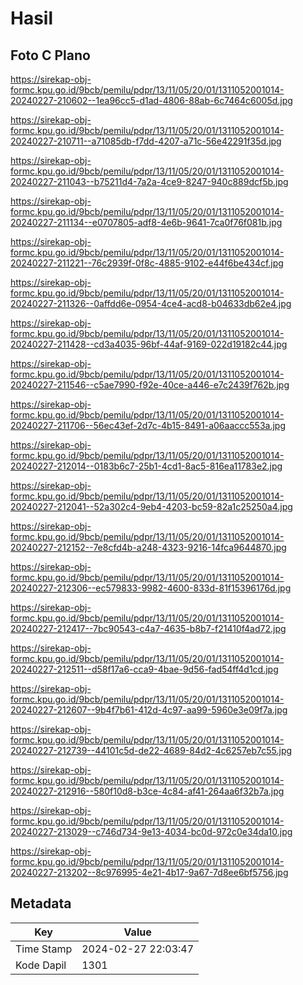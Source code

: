 # Hasil

## Foto C Plano

https://sirekap-obj-formc.kpu.go.id/9bcb/pemilu/pdpr/13/11/05/20/01/1311052001014-20240227-210602--1ea96cc5-d1ad-4806-88ab-6c7464c6005d.jpg

https://sirekap-obj-formc.kpu.go.id/9bcb/pemilu/pdpr/13/11/05/20/01/1311052001014-20240227-210711--a71085db-f7dd-4207-a71c-56e42291f35d.jpg

https://sirekap-obj-formc.kpu.go.id/9bcb/pemilu/pdpr/13/11/05/20/01/1311052001014-20240227-211043--b75211d4-7a2a-4ce9-8247-940c889dcf5b.jpg

https://sirekap-obj-formc.kpu.go.id/9bcb/pemilu/pdpr/13/11/05/20/01/1311052001014-20240227-211134--e0707805-adf8-4e6b-9641-7ca0f76f081b.jpg

https://sirekap-obj-formc.kpu.go.id/9bcb/pemilu/pdpr/13/11/05/20/01/1311052001014-20240227-211221--76c2939f-0f8c-4885-9102-e44f6be434cf.jpg

https://sirekap-obj-formc.kpu.go.id/9bcb/pemilu/pdpr/13/11/05/20/01/1311052001014-20240227-211326--0affdd6e-0954-4ce4-acd8-b04633db62e4.jpg

https://sirekap-obj-formc.kpu.go.id/9bcb/pemilu/pdpr/13/11/05/20/01/1311052001014-20240227-211428--cd3a4035-96bf-44af-9169-022d19182c44.jpg

https://sirekap-obj-formc.kpu.go.id/9bcb/pemilu/pdpr/13/11/05/20/01/1311052001014-20240227-211546--c5ae7990-f92e-40ce-a446-e7c2439f762b.jpg

https://sirekap-obj-formc.kpu.go.id/9bcb/pemilu/pdpr/13/11/05/20/01/1311052001014-20240227-211706--56ec43ef-2d7c-4b15-8491-a06aaccc553a.jpg

https://sirekap-obj-formc.kpu.go.id/9bcb/pemilu/pdpr/13/11/05/20/01/1311052001014-20240227-212014--0183b6c7-25b1-4cd1-8ac5-816ea11783e2.jpg

https://sirekap-obj-formc.kpu.go.id/9bcb/pemilu/pdpr/13/11/05/20/01/1311052001014-20240227-212041--52a302c4-9eb4-4203-bc59-82a1c25250a4.jpg

https://sirekap-obj-formc.kpu.go.id/9bcb/pemilu/pdpr/13/11/05/20/01/1311052001014-20240227-212152--7e8cfd4b-a248-4323-9216-14fca9644870.jpg

https://sirekap-obj-formc.kpu.go.id/9bcb/pemilu/pdpr/13/11/05/20/01/1311052001014-20240227-212306--ec579833-9982-4600-833d-81f15396176d.jpg

https://sirekap-obj-formc.kpu.go.id/9bcb/pemilu/pdpr/13/11/05/20/01/1311052001014-20240227-212417--7bc90543-c4a7-4635-b8b7-f21410f4ad72.jpg

https://sirekap-obj-formc.kpu.go.id/9bcb/pemilu/pdpr/13/11/05/20/01/1311052001014-20240227-212511--d58f17a6-cca9-4bae-9d56-fad54ff4d1cd.jpg

https://sirekap-obj-formc.kpu.go.id/9bcb/pemilu/pdpr/13/11/05/20/01/1311052001014-20240227-212607--9b4f7b61-412d-4c97-aa99-5960e3e09f7a.jpg

https://sirekap-obj-formc.kpu.go.id/9bcb/pemilu/pdpr/13/11/05/20/01/1311052001014-20240227-212739--44101c5d-de22-4689-84d2-4c6257eb7c55.jpg

https://sirekap-obj-formc.kpu.go.id/9bcb/pemilu/pdpr/13/11/05/20/01/1311052001014-20240227-212916--580f10d8-b3ce-4c84-af41-264aa6f32b7a.jpg

https://sirekap-obj-formc.kpu.go.id/9bcb/pemilu/pdpr/13/11/05/20/01/1311052001014-20240227-213029--c746d734-9e13-4034-bc0d-972c0e34da10.jpg

https://sirekap-obj-formc.kpu.go.id/9bcb/pemilu/pdpr/13/11/05/20/01/1311052001014-20240227-213202--8c976995-4e21-4b17-9a67-7d8ee6bf5756.jpg


## Metadata

| Key        | Value               |
| ---------- | ------------------- |
| Time Stamp | 2024-02-27 22:03:47 |
| Kode Dapil | 1301                |



